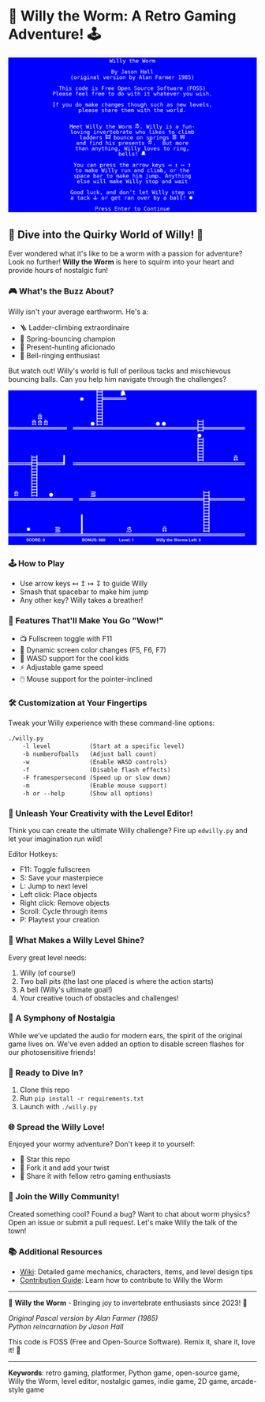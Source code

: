 # 🐛 Willy the Worm: A Retro Gaming Adventure! 🕹️

![Willy the Worm Banner](images/intro.png)

## 🌟 Dive into the Quirky World of Willy! 🌟

Ever wondered what it's like to be a worm with a passion for adventure? Look no further! **Willy the Worm** is here to squirm into your heart and provide hours of nostalgic fun!

### 🎮 What's the Buzz About?

Willy isn't your average earthworm. He's a:
- 🪜 Ladder-climbing extraordinaire
- 🦘 Spring-bouncing champion
- 🎁 Present-hunting aficionado
- 🔔 Bell-ringing enthusiast

But watch out! Willy's world is full of perilous tacks and mischievous bouncing balls. Can you help him navigate through the challenges?

![Level 1 Screenshot](images/level1.png)

### 🕹️ How to Play

- Use arrow keys ↤ ↥ ↦ ↧ to guide Willy
- Smash that spacebar to make him jump
- Any other key? Willy takes a breather!

### 🚀 Features That'll Make You Go "Wow!"

- 📺 Fullscreen toggle with F11
- 🌈 Dynamic screen color changes (F5, F6, F7)
- 🎹 WASD support for the cool kids
- ⚡ Adjustable game speed
- 🖱️ Mouse support for the pointer-inclined

### 🛠️ Customization at Your Fingertips

Tweak your Willy experience with these command-line options:
```
./willy.py 
    -l level           (Start at a specific level)
    -b numberofballs   (Adjust ball count)
    -w                 (Enable WASD controls)
    -f                 (Disable flash effects)
    -F framespersecond (Speed up or slow down)
    -m                 (Enable mouse support)
    -h or --help       (Show all options)
```

### 🎨 Unleash Your Creativity with the Level Editor!

Think you can create the ultimate Willy challenge? Fire up `edwilly.py` and let your imagination run wild!

Editor Hotkeys:
- F11: Toggle fullscreen
- S: Save your masterpiece
- L: Jump to next level
- Left click: Place objects
- Right click: Remove objects
- Scroll: Cycle through items
- P: Playtest your creation

### 🌟 What Makes a Willy Level Shine?

Every great level needs:
1. Willy (of course!)
2. Two ball pits (the last one placed is where the action starts)
3. A bell (Willy's ultimate goal!)
4. Your creative touch of obstacles and challenges!

### 🎵 A Symphony of Nostalgia

While we've updated the audio for modern ears, the spirit of the original game lives on. We've even added an option to disable screen flashes for our photosensitive friends!

### 🚀 Ready to Dive In?

1. Clone this repo
2. Run `pip install -r requirements.txt`
3. Launch with `./willy.py`

### 🌐 Spread the Willy Love!

Enjoyed your wormy adventure? Don't keep it to yourself:
- 🌟 Star this repo
- 🍴 Fork it and add your twist
- 📣 Share it with fellow retro gaming enthusiasts

### 👥 Join the Willy Community!

Created something cool? Found a bug? Want to chat about worm physics? Open an issue or submit a pull request. Let's make Willy the talk of the town!

### 📚 Additional Resources

- [Wiki](wiki.md): Detailed game mechanics, characters, items, and level design tips
- [Contribution Guide](contribution.md): Learn how to contribute to Willy the Worm

---

🎉 **Willy the Worm** - Bringing joy to invertebrate enthusiasts since 2023! 🎉

*Original Pascal version by Alan Farmer (1985)*  
*Python reincarnation by Jason Hall*

This code is FOSS (Free and Open-Source Software). Remix it, share it, love it! 💖

---

**Keywords**: retro gaming, platformer, Python game, open-source game, Willy the Worm, level editor, nostalgic games, indie game, 2D game, arcade-style game
